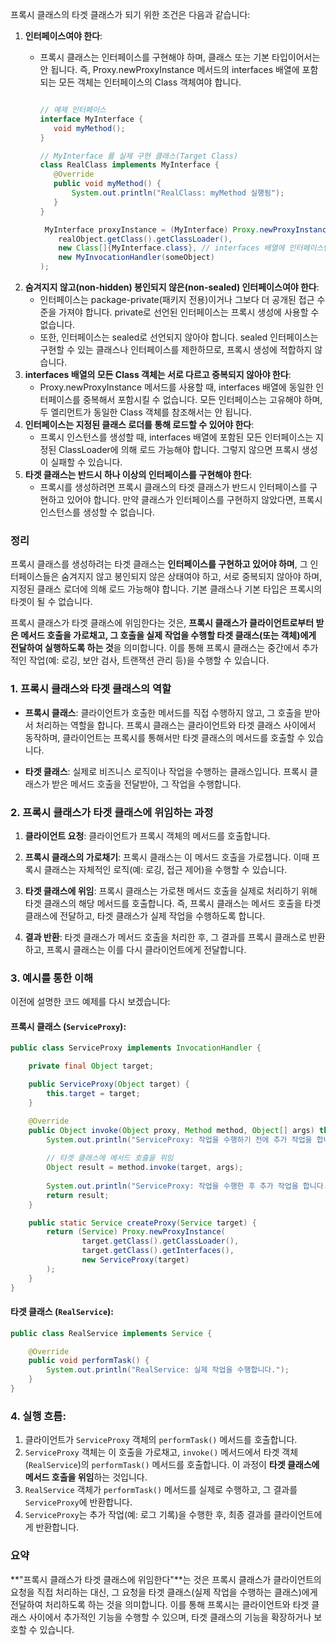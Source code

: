 프록시 클래스의 타겟 클래스가 되기 위한 조건은 다음과 같습니다:

1.  **인터페이스여야 한다**:
    -   프록시 클래스는 인터페이스를 구현해야 하며, 클래스 또는 기본 타입이어서는 안 됩니다. 즉, Proxy.newProxyInstance 메서드의 interfaces 배열에 포함되는 모든 객체는 인터페이스의 Class 객체여야 합니다.
         ```java

        // 예제 인터페이스
        interface MyInterface {
            void myMethod();
        }

        // MyInterface 를 실제 구현 클래스(Target Class) 
        class RealClass implements MyInterface {
            @Override
            public void myMethod() {
                System.out.println("RealClass: myMethod 실행됨");
            }
        }
        ```

        ```java
         MyInterface proxyInstance = (MyInterface) Proxy.newProxyInstance(
            realObject.getClass().getClassLoader(),
            new Class[]{MyInterface.class}, // interfaces 배열에 인터페이스만 포함됨
            new MyInvocationHandler(someObject)
        );
        ```
2.  **숨겨지지 않고(non-hidden) 봉인되지 않은(non-sealed) 인터페이스여야 한다**:
    -   인터페이스는 package-private(패키지 전용)이거나 그보다 더 공개된 접근 수준을 가져야 합니다. private로 선언된 인터페이스는 프록시 생성에 사용할 수 없습니다.
    -   또한, 인터페이스는 sealed로 선언되지 않아야 합니다. sealed 인터페이스는 구현할 수 있는 클래스나 인터페이스를 제한하므로, 프록시 생성에 적합하지 않습니다.
3.  **interfaces 배열의 모든 Class 객체는 서로 다르고 중복되지 않아야 한다**:
    -   Proxy.newProxyInstance 메서드를 사용할 때, interfaces 배열에 동일한 인터페이스를 중복해서 포함시킬 수 없습니다. 모든 인터페이스는 고유해야 하며, 두 엘리먼트가 동일한 Class 객체를 참조해서는 안 됩니다.
4.  **인터페이스는 지정된 클래스 로더를 통해 로드할 수 있어야 한다**:
    -   프록시 인스턴스를 생성할 때, interfaces 배열에 포함된 모든 인터페이스는 지정된 ClassLoader에 의해 로드 가능해야 합니다. 그렇지 않으면 프록시 생성이 실패할 수 있습니다.
5.  **타겟 클래스는 반드시 하나 이상의 인터페이스를 구현해야 한다**:
    -   프록시를 생성하려면 프록시 클래스의 타겟 클래스가 반드시 인터페이스를 구현하고 있어야 합니다. 만약 클래스가 인터페이스를 구현하지 않았다면, 프록시 인스턴스를 생성할 수 없습니다.

### 정리

프록시 클래스를 생성하려는 타겟 클래스는 **인터페이스를 구현하고 있어야 하며**, 그 인터페이스들은 숨겨지지 않고 봉인되지 않은 상태여야 하고, 서로 중복되지 않아야 하며, 지정된 클래스 로더에 의해 로드 가능해야 합니다. 기본 클래스나 기본 타입은 프록시의 타겟이 될 수 없습니다.


프록시 클래스가 타겟 클래스에 위임한다는 것은, **프록시 클래스가 클라이언트로부터 받은 메서드 호출을 가로채고, 그 호출을 실제 작업을 수행할 타겟 클래스(또는 객체)에게 전달하여 실행하도록 하는 것**을 의미합니다. 이를 통해 프록시 클래스는 중간에서 추가적인 작업(예: 로깅, 보안 검사, 트랜잭션 관리 등)을 수행할 수 있습니다.



### 1. 프록시 클래스와 타겟 클래스의 역할

- **프록시 클래스**: 클라이언트가 호출한 메서드를 직접 수행하지 않고, 그 호출을 받아서 처리하는 역할을 합니다. 프록시 클래스는 클라이언트와 타겟 클래스 사이에서 동작하며, 클라이언트는 프록시를 통해서만 타겟 클래스의 메서드를 호출할 수 있습니다.
  
- **타겟 클래스**: 실제로 비즈니스 로직이나 작업을 수행하는 클래스입니다. 프록시 클래스가 받은 메서드 호출을 전달받아, 그 작업을 수행합니다.

### 2. 프록시 클래스가 타겟 클래스에 위임하는 과정

1. **클라이언트 요청**: 클라이언트가 프록시 객체의 메서드를 호출합니다.
   
2. **프록시 클래스의 가로채기**: 프록시 클래스는 이 메서드 호출을 가로챕니다. 이때 프록시 클래스는 자체적인 로직(예: 로깅, 접근 제어)을 수행할 수 있습니다.
   
3. **타겟 클래스에 위임**: 프록시 클래스는 가로챈 메서드 호출을 실제로 처리하기 위해 타겟 클래스의 해당 메서드를 호출합니다. 즉, 프록시 클래스는 메서드 호출을 타겟 클래스에 전달하고, 타겟 클래스가 실제 작업을 수행하도록 합니다.

4. **결과 반환**: 타겟 클래스가 메서드 호출을 처리한 후, 그 결과를 프록시 클래스로 반환하고, 프록시 클래스는 이를 다시 클라이언트에게 전달합니다.

### 3. 예시를 통한 이해

이전에 설명한 코드 예제를 다시 보겠습니다:

#### 프록시 클래스 (`ServiceProxy`):

```java
public class ServiceProxy implements InvocationHandler {

    private final Object target;

    public ServiceProxy(Object target) {
        this.target = target;
    }

    @Override
    public Object invoke(Object proxy, Method method, Object[] args) throws Throwable {
        System.out.println("ServiceProxy: 작업을 수행하기 전에 추가 작업을 합니다.");
        
        // 타겟 클래스에 메서드 호출을 위임
        Object result = method.invoke(target, args);
        
        System.out.println("ServiceProxy: 작업을 수행한 후 추가 작업을 합니다.");
        return result;
    }

    public static Service createProxy(Service target) {
        return (Service) Proxy.newProxyInstance(
                target.getClass().getClassLoader(),
                target.getClass().getInterfaces(),
                new ServiceProxy(target)
        );
    }
}
```

#### 타겟 클래스 (`RealService`):

```java
public class RealService implements Service {

    @Override
    public void performTask() {
        System.out.println("RealService: 실제 작업을 수행합니다.");
    }
}
```

### 4. 실행 흐름:

1. 클라이언트가 `ServiceProxy` 객체의 `performTask()` 메서드를 호출합니다.
2. `ServiceProxy` 객체는 이 호출을 가로채고, `invoke()` 메서드에서 타겟 객체(`RealService`)의 `performTask()` 메서드를 호출합니다. 이 과정이 **타겟 클래스에 메서드 호출을 위임**하는 것입니다.
3. `RealService` 객체가 `performTask()` 메서드를 실제로 수행하고, 그 결과를 `ServiceProxy`에 반환합니다.
4. `ServiceProxy`는 추가 작업(예: 로그 기록)을 수행한 후, 최종 결과를 클라이언트에게 반환합니다.

### 요약

**"프록시 클래스가 타겟 클래스에 위임한다"**는 것은 프록시 클래스가 클라이언트의 요청을 직접 처리하는 대신, 그 요청을 타겟 클래스(실제 작업을 수행하는 클래스)에게 전달하여 처리하도록 하는 것을 의미합니다. 이를 통해 프록시는 클라이언트와 타겟 클래스 사이에서 추가적인 기능을 수행할 수 있으며, 타겟 클래스의 기능을 확장하거나 보호할 수 있습니다.